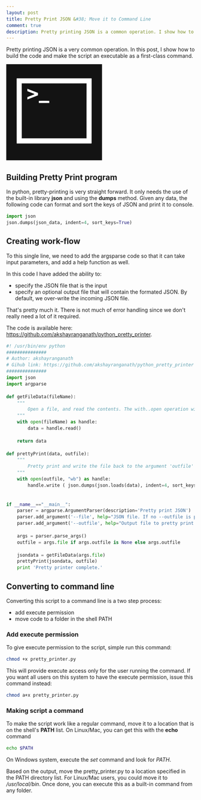 ```yaml
---
layout: post
title: Pretty Print JSON &#38; Move it to Command Line
comment: true
description: Pretty printing JSON is a common operation. I show how to get this done and set it as a command.
---
```

Pretty printing JSON is a very common operation. In this post, I show how to build the code and make the script an executable as a first-class command.

![Command Prompt](/images/command_prompt.png)

## Building Pretty Print program
In python, pretty-printing is very straight forward. It only needs the use of the built-in library __json__ and using the __dumps__ method. Given any data, the following code can format and sort the keys of JSON and print it to console.

```python
import json
json.dumps(json_data, indent=4, sort_keys=True)
```

## Creating work-flow
To this single line, we need to add the argsparse code so that it can take input parameters, and add a help function as well. 

In this code I have added the ability to:

- specify the JSON file that is the input
- specify an optional output file that will contain the formated JSON. By default, we over-write the incoming JSON file.

That's pretty much it. There is not much of error handling since we don't really need a lot of it required.

The code is available here: https://github.com/akshayranganath/python_pretty_printer.

```python
#! /usr/bin/env python
###############
# Author: akshayranganath
# Gihub link: https://github.com/akshayranganath/python_pretty_printer
###############
import json
import argparse

def getFileData(fileName):
	"""
		Open a file, and read the contents. The with..open operation will auto-close the file as well.
	"""
	with open(fileName) as handle:
		data = handle.read()

	return data

def prettyPrint(data, outfile):
	"""
		Pretty print and write the file back to the argument 'outfile'
	"""	
	with open(outfile, "wb") as handle:
		handle.write ( json.dumps(json.loads(data), indent=4, sort_keys=True) )


if __name__=="__main__":
	parser = argparse.ArgumentParser(description='Pretty print JSON')
	parser.add_argument('--file', help="JSON file. If no --outfile is provided, this file will be over-written",required=True )
	parser.add_argument('--outfile', help="Output file to pretty print the JSON", required=False )

	args = parser.parse_args()        
	outfile = args.file if args.outfile is None else args.outfile

	jsondata = getFileData(args.file)
	prettyPrint(jsondata, outfile)
	print 'Pretty printer complete.'
```

## Converting to command line
Converting this script to a command line is a two step process:

- add execute permission
- move code to a folder in the shell PATH

### Add execute permission
To give execute permission to the script, simple run this command:

```bash
chmod +x pretty_printer.py
```

This will provide execute access only for the user running the command. If you want all users on this system to have the execute permission, issue this command instead:
```bash
chmod a+x pretty_printer.py
```

### Making script a command
To make the script work like a regular command, move it to a location that is on the shell's __PATH__ list. On Linux/Mac, you can get this with the __echo__ command

```bash
echo $PATH
```

On Windows system, execute the _set_ command and look for _PATH_.

Based on the output, move the pretty_printer.py to a location specified in the PATH directory list. For Linux/Mac users, you could move it to _/usr/local/bin_. Once done, you can execute this as a built-in command from any folder.
